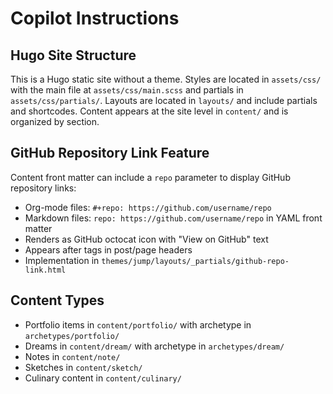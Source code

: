 # Copilot Instructions

## Hugo Site Structure

This is a Hugo static site without a theme.
Styles are located in `assets/css/` with the main file at `assets/css/main.scss` and partials in `assets/css/partials/`.
Layouts are located in `layouts/` and include partials and shortcodes.
Content appears at the site level in `content/` and is organized by section.

## GitHub Repository Link Feature

Content front matter can include a `repo` parameter to display GitHub repository links:

- Org-mode files: `#+repo: https://github.com/username/repo`
- Markdown files: `repo: https://github.com/username/repo` in YAML front matter
- Renders as GitHub octocat icon with "View on GitHub" text
- Appears after tags in post/page headers
- Implementation in `themes/jump/layouts/_partials/github-repo-link.html`

## Content Types

- Portfolio items in `content/portfolio/` with archetype in `archetypes/portfolio/`
- Dreams in `content/dream/` with archetype in `archetypes/dream/`
- Notes in `content/note/`
- Sketches in `content/sketch/`
- Culinary content in `content/culinary/`

